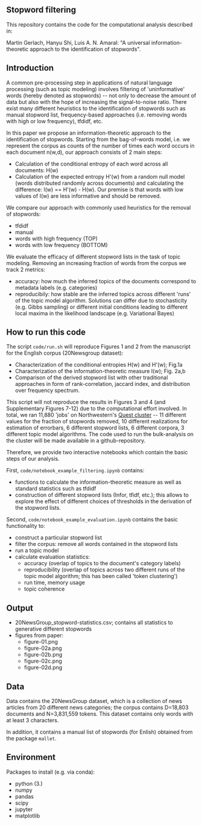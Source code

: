 ## Stopword filtering

This repository contains the code for the computational analysis described in:

Martin Gerlach, Hanyu Shi, Luis A. N. Amaral: "A universal information-theoretic approach to the identification of stopwords".


## Introduction

A common pre-processing step in applications of natural language processing (such as topic modeling) involves filtering of 'uninformative' words (hereby denoted as stopwords) -- not only to decrease the amount of data but also with the hope of increasing the signal-to-noise ratio. There exist many different heuristics to the identification of stopwords such as manual stopword list, frequency-based approaches (i.e. removing words with high or low frequency), tfdidf, etc.

In this paper we propose an information-theoretic approach to the identification of stopwords. Starting from the bag-of-words model, i.e. we represent the corpus as counts of the number of times each word occurs in each document n(w,d), our approach consists of 2 main steps:
- Calculation of the conditional entropy of each word across all documents: H(w)
- Calculation of the expected entropy H'(w) from a random null model (words distributed randomly across documents) and calculating the difference: I(w) == H'(w) - H(w). Our premise is that words with low values of I(w) are less informative and should be removed.

We compare our approach with commonly used heuristics for the removal of stopwords:
- tfdidf
- manual
- words with high frequency (TOP)
- words with low frequency (BOTTOM)

We evaluate the efficacy of different stopword lists in the task of topic modeling.
Removing an increasing fraction of words from the corpus we track 2 metrics:
- accuracy: how much the inferred topics of the documents correspond to metadata labels (e.g. categories)
- reproducibily: how stable are the inferred topics across different 'runs' of the topic model algorithm. Solutions can differ due to stochasticity (e.g. Gibbs sampling) or different initial conditions leading to different local maxima in the likelihood landscape (e.g. Variational Bayes)

## How to run this code

The script `code/run.sh` will reproduce Figures 1 and 2 from the manuscript for the English corpus (20Newsgroup dataset):
- Characterization of the conditional entropies H(w) and H'(w); Fig.1a
- Characterization of the information-theoretic measure I(w); Fig. 2a,b
- Comparison of the derived stopword list with other traditional approaches in form of rank-correlation, jaccard index, and distribution over frequency spectrum.

This script will not reproduce the results in Figures 3 and 4 (and Supplementary Figures 7-12) due to the computational effort involved. In total, we ran 11,880 'jobs' on Northwestern's [Quest cluster](https://www.it.northwestern.edu/research/user-services/quest/index.html) -- 11 different values for the fraction of stopwords removed, 10 different realizations for estimation of errorbars, 6 different stopword lists, 6 different corpora, 3 different topic model algorithms. The code used to run the bulk-analysis on the cluster will be made available in a github-repository.


Therefore, we provide two interactive notebooks which contain the basic steps of our analysis.

First, `code/notebook_example_filtering.ipynb` contains:
- functions to calculate the information-theoretic measure as well as standard statistics such as tfdidf
- construction of different stopword lists (Infor, tfidf, etc.); this allows to explore the effect of different choices of thresholds in the derivation of the stopword lists.

Second, `code/notebook_example_evaluation.ipynb` contains the basic functionality to:
- construct a particular stopword list
- filter the corpus: remove all words contained in the stopword lists
- run a topic model
- calculate evaluation statistics:
  - accuracy (overlap of topics to the document's category labels)
  - reproducibility (overlap of topics across two different runs of the topic model algorithm; this has been called 'token clustering')
  - run time, memory usage
  - topic coherence

## Output
- 20NewsGroup_stopword-statistics.csv; contains all statistics to generative different stopwords
- figures from paper:
  - figure-01.png
  - figure-02a.png
  - figure-02b.png
  - figure-02c.png
  - figure-02d.png

## Data
Data contains the 20NewsGroup dataset, which is a collection of news articles from 20 different news categories; the corpus contains D=18,803 documents and  N=3,831,559 tokens. This dataset contains only words with at least 3 characters.

In addition, it contains a manual list of stopwords (for Enlish) obtained from the package `mallet`.

## Environment

Packages to install (e.g. via conda):
+ python (3.)
+ numpy
+ pandas
+ scipy
+ jupyter
+ matplotlib

